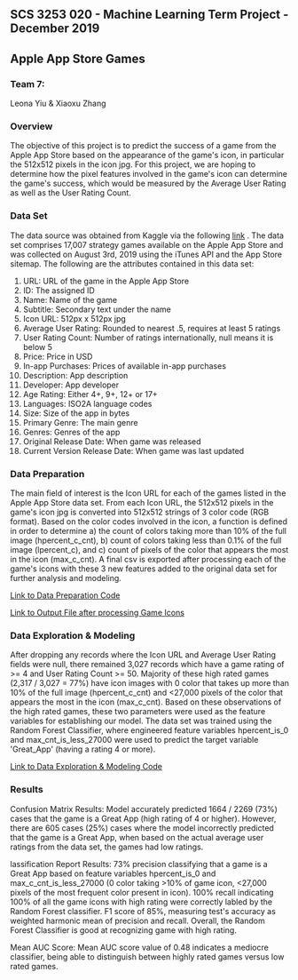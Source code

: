 ## SCS 3253 020 - Machine Learning Term Project - December 2019
## Apple App Store Games
### Team 7: 
Leona Yiu & Xiaoxu Zhang

### Overview
The objective of this project is to predict the success of a game from the Apple App Store based on the appearance of the game's icon, in particular the 512x512 pixels in the icon jpg. For this project, we are hoping to determine how the pixel features involved in the game's icon can determine the game's success, which would be measured by the Average User Rating as well as the User Rating Count. 

### Data Set
The data source was obtained from Kaggle via the following [link](https://www.kaggle.com/tristan581/17k-apple-app-store-strategy-games) .
The data set comprises 17,007 strategy games available on the Apple App Store and was collected on August 3rd, 2019 using the iTunes API and the App Store sitemap. The following are the attributes contained in this data set:

1. URL: URL of the game in the Apple App Store
2. ID: The assigned ID
3. Name: Name of the game
4. Subtitle: Secondary text under the name
5. Icon URL: 512px x 512px jpg
6. Average User Rating: Rounded to nearest .5, requires at least 5 ratings
7. User Rating Count: Number of ratings internationally, null means it is below 5
8. Price: Price in USD
9. In-app Purchases: Prices of available in-app purchases
10. Description: App description
11. Developer: App developer
12. Age Rating: Either 4+, 9+, 12+ or 17+
13. Languages: ISO2A language codes
14. Size: Size of the app in bytes
15. Primary Genre: The main genre
16. Genres: Genres of the app
17. Original Release Date: When game was released
18. Current Version Release Date: When game was last updated

### Data Preparation
The main field of interest is the Icon URL for each of the games listed in the Apple App Store data set. From each Icon URL, the 512x512 pixels in the game's icon jpg is converted into 512x512 strings of 3 color code (RGB format). Based on the color codes involved in the icon, a function is defined in order to determine a) the count of colors taking more than 10% of the full image (hpercent_c_cnt), b) count of colors taking less than 0.1% of the full image (lpercent_c), and c) count of pixels of the color that appears the most in the icon (max_c_cnt). A final csv is exported after processing each of the game's icons with these 3 new features added to the original data set for further analysis and modeling. 

[Link to Data Preparation Code](https://github.com/leonayiu/Apple-App-Store-Games/blob/master/Data_Exploration.ipynb)

[Link to Output File after processing Game Icons](https://github.com/leonayiu/Apple-App-Store-Games/blob/master/AppStore_Games_Icon_Pixel.xlsx) 

### Data Exploration & Modeling 
After dropping any records where the Icon URL and Average User Rating fields were null, there remained 3,027 records which have a game rating of >= 4 and User Rating Count >= 50. Majority of these high rated games (2,317 / 3,027 = 77%) have icon images with 0 color that takes up more than 10% of the full image (hpercent_c_cnt) and <27,000 pixels of the color that appears the most in the icon (max_c_cnt). 
Based on these observations of the high rated games, these two parameters were used as the feature variables for establishing our model.
The data set was trained using the Random Forest Classifier, where engineered feature variables hpercent_is_0 and max_cnt_is_less_27000 were used to predict the target variable 'Great_App' (having a rating 4 or more).

[Link to Data Exploration & Modeling Code](https://github.com/leonayiu/Apple-App-Store-Games/blob/master/Data_Exploration_Modeling.ipynb)

### Results
Confusion Matrix Results: 
Model accurately predicted 1664 / 2269 (73%) cases that the game is a Great App (high rating of 4 or higher). However, there are 605 cases (25%) cases where the model incorrectly predicted that the game is a Great App, when based on the actual average user ratings from the data set, the games had low ratings.

lassification Report Results: 
73% precision classifying that a game is a Great App based on feature variables hpercent_is_0 and max_c_cnt_is_less_27000 (0 color taking >10% of game icon, <27,000 pixels of the most frequent color present in icon).
100% recall indicating 100% of all the game icons with high rating were correctly labled by the Random Forest classifier. 
F1 score of 85%, measuring test's accuracy as weighted harmonic mean of precision and recall. Overall, the Random Forest Classifier is good at recognizing game with high rating.

Mean AUC Score:
Mean AUC score value of 0.48 indicates a mediocre classifier, being able to distinguish between highly rated games versus low rated games. 
